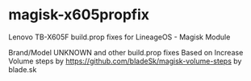# magisk-x605propfix
Lenovo TB-X605F build.prop fixes for LineageOS - Magisk Module

Brand/Model UNKNOWN and other build.prop fixes
Based on Increase Volume steps by https://github.com/bladeSk/magisk-volume-steps by blade.sk
